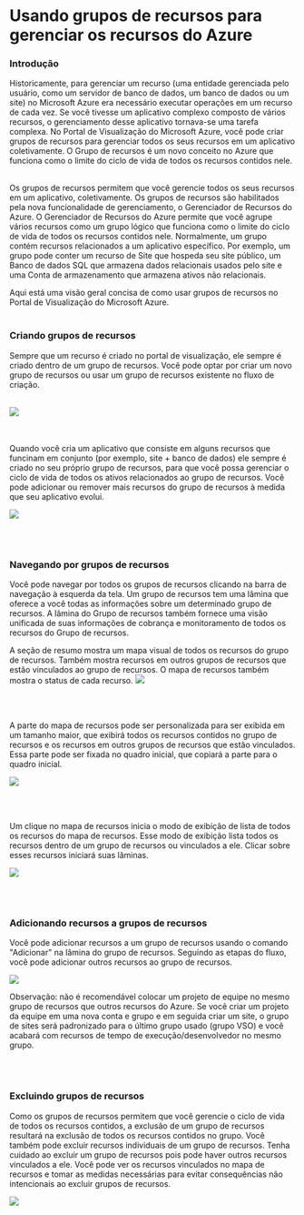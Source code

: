 ﻿<properties urlDisplayName="" pageTitle="Usando grupos de recursos para gerenciar os recursos do Azure" metaKeywords="" description="" metaCanonical="" services="" documentationCenter="" title="Using Resource groups to manage your Azure resources" authors="Nafisa Bhojawala"  solutions="" writer="" manager="timlt" editor=""  />

<tags ms.service="multiple" ms.workload="multiple" ms.tgt_pltfrm="ibiza" ms.devlang="na" ms.topic="article" ms.date="12/02/2014" ms.author="davidmu" />


# Usando grupos de recursos para gerenciar os recursos do Azure

### Introdução

Historicamente, para gerenciar um recurso (uma entidade gerenciada pelo usuário, como um servidor de banco de dados, um banco de dados ou um site) no Microsoft Azure era necessário executar operações em um recurso de cada vez. Se você tivesse um aplicativo complexo composto de vários recursos, o gerenciamento desse aplicativo tornava-se uma tarefa complexa. No Portal de Visualização do Microsoft Azure, você pode criar grupos de recursos para gerenciar todos os seus recursos em um aplicativo coletivamente. O Grupo de recursos é um novo conceito no Azure que funciona como o limite do ciclo de vida de todos os recursos contidos nele. 
<br><br />

Os grupos de recursos permitem que você gerencie todos os seus recursos em um aplicativo, coletivamente. Os grupos de recursos são habilitados pela nova funcionalidade de gerenciamento, o Gerenciador de Recursos do Azure. O Gerenciador de Recursos do Azure permite que você agrupe vários recursos como um grupo lógico que funciona como o limite do ciclo de vida de todos os recursos contidos nele. Normalmente, um grupo contém recursos relacionados a um aplicativo específico. Por exemplo, um grupo pode conter um recurso de Site que hospeda seu site público, um Banco de dados SQL que armazena dados relacionais usados pelo site e uma Conta de armazenamento que armazena ativos não relacionais. 

Aqui está uma visão geral concisa de como usar grupos de recursos no Portal de Visualização do Microsoft Azure. 
<br><br />

### Criando grupos de recursos

Sempre que um recurso é criado no portal de visualização, ele sempre é criado dentro de um grupo de recursos. Você pode optar por criar um novo grupo de recursos ou usar um grupo de recursos existente no fluxo de criação. <br><br />

![](http://i.imgur.com/USKkQdW.png)

<br><br />
Quando você cria um aplicativo que consiste em alguns recursos que funcinam em conjunto (por exemplo, site + banco de dados) ele sempre é criado no seu próprio grupo de recursos, para que você possa gerenciar o ciclo de vida de todos os ativos relacionados ao grupo de recursos. Você pode adicionar ou remover mais recursos do grupo de recursos à medida que seu aplicativo evolui. 

![](http://i.imgur.com/Me0jbio.png)


<br><br />

### Navegando por grupos de recursos

Você pode navegar por todos os grupos de recursos clicando na barra de navegação à esquerda da tela. Um grupo de recursos tem uma lâmina que oferece a você todas as informações sobre um determinado grupo de recursos. A lâmina do Grupo de recursos também fornece uma visão unificada de suas informações de cobrança e monitoramento de todos os recursos do Grupo de recursos.

A seção de resumo mostra um mapa visual de todos os recursos do grupo de recursos. Também mostra recursos em outros grupos de recursos que estão vinculados ao grupo de recursos. O mapa de recursos também mostra o status de cada recurso. 
![](http://i.imgur.com/PhJeLZQ.png)

<br><br />

A parte do mapa de recursos pode ser personalizada para ser exibida em um tamanho maior, que exibirá todos os recursos contidos no grupo de recursos e os recursos em outros grupos de recursos que estão vinculados. Essa parte pode ser fixada no quadro inicial, que copiará a parte para o quadro inicial.

![](http://i.imgur.com/5Wqv2XR.png)

<br><br />

  Um clique no mapa de recursos inicia o modo de exibição de lista de todos os recursos do mapa de recursos. Esse modo de exibição lista todos os recursos dentro de um grupo de recursos ou vinculados a ele. Clicar sobre esses recursos iniciará suas lâminas. 

![](http://i.imgur.com/COPjNng.png)




<br><br />

### Adicionando recursos a grupos de recursos

Você pode adicionar recursos a um grupo de recursos usando o comando "Adicionar" na lâmina do grupo de recursos. Seguindo as etapas do fluxo, você pode adicionar outros recursos ao grupo de recursos.

![](http://i.imgur.com/G79kayH.png)

Observação: não é recomendável colocar um projeto de equipe no mesmo grupo de recursos que outros recursos do Azure. Se você criar um projeto da equipe em uma nova conta e grupo e em seguida criar um site, o grupo de sites será padronizado para o último grupo usado (grupo VSO) e você acabará com recursos de tempo de execução/desenvolvedor no mesmo grupo. 



<br><br />

### Excluindo grupos de recursos

Como os grupos de recursos permitem que você gerencie o ciclo de vida de todos os recursos contidos, a exclusão de um grupo de recursos resultará na exclusão de todos os recursos contidos no grupo. Você também pode excluir recursos individuais de um grupo de recursos. Tenha cuidado ao excluir um grupo de recursos pois pode haver outros recursos vinculados a ele. Você pode ver os recursos vinculados no mapa de recursos e tomar as medidas necessárias para evitar consequências não intencionais ao excluir grupos de recursos. 

![](http://i.imgur.com/ZTXoISb.png)

<!--HONumber=35.2-->
